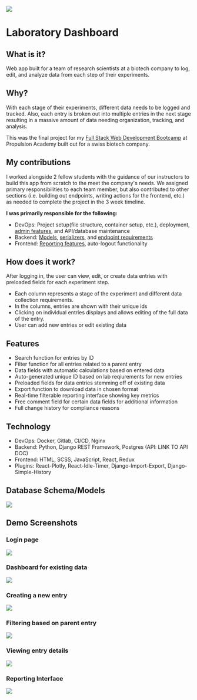 ![](frontend/src/assets/logo.png)

# Laboratory Dashboard
## What is it?
Web app built for a team of research scientists at a biotech company to log, edit, and analyze data from each step of their experiments.


## Why?
With each stage of their experiments, different data needs to be logged and tracked. Also, each entry is broken out into multiple entries in the next stage resulting in a massive amount of data needing organization, tracking, and analysis.

This was the final project for my [Full Stack Web Development Bootcamp](https://propulsion.academy/full-stack) at Propulsion Academy built out for a swiss biotech company.

## My contributions
I worked alongside 2 fellow students with the guidance of our instructors to build this app from scratch to the meet the company's needs. We assigned primary responsibilities to each team member, but also contributed to other sections (i.e. building out endpoints, writing actions for the frontend, etc.) as needed to complete the project in the 3 week timeline.

**I was primarily responsible for the following:**
- DevOps: Project setup(file structure, container setup, etc.), deployment, [admin features](https://github.com/etsyketsy/finalProject/blob/master/backend/project/project/api/admin.py), and API/database maintenance
- Backend: [Models](https://github.com/etsyketsy/finalProject/tree/master/backend/project/project/api/models), [serializers](https://github.com/etsyketsy/finalProject/tree/master/backend/project/project/api/Serializers), and [endpoint requirements](https://github.com/etsyketsy/finalProject/blob/master/backend/README.md)
- Frontend: [Reporting features](https://github.com/etsyketsy/finalProject/tree/master/frontend/frontend/src/components/Plots), auto-logout functionality

## How does it work?

After logging in, the user can view, edit, or create data entries with preloaded fields for each experiment step.

- Each column represents a stage of the experiment and different data collection requirements.
- In the columns, entries are shown with their unique ids
- Clicking on individual entries displays and allows editing of the full data of the entry.
- User can add new entries or edit existing data

## Features
 - Search function for entries by ID
 - Filter function for all entries related to a parent entry
 - Data fields with automatic calculations based on entered data
 - Auto-generated unique ID based on lab reqiurements for new entries
 - Preloaded fields for data entries stemming off of existing data
 - Export function to download data in chosen format
 - Real-time filterable reporting interface showing key metrics
 - Free comment field for certain data fields for additional information
 - Full change history for compliance reasons

## Technology
- DevOps: Docker, Gitlab, CI/CD, Nginx
- Backend: Python, Django REST Framework, Postgres (API: LINK TO API DOC)
- Frontend: HTML, SCSS, JavaScript, React, Redux
- Plugins: React-Plotly, React-Idle-Timer, Django-Import-Export, Django-Simple-History

## Database Schema/Models
![](assets/Models.png)

## Demo Screenshots
### Login page
![](assets/1Login.png)
### Dashboard for existing data
![](assets/2Dashboard.png)
### Creating a new entry
![](assets/3NewEntry.png)
### Filtering based on parent entry
![](assets/4Filtering.png)
### Viewing entry details
![](assets/5EntryDetail.png)
### Reporting Interface
![](assets/6Reporting.png)